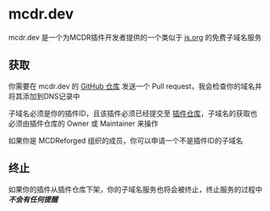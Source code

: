 # mcdr.dev

mcdr.dev 是一个为MCDR插件开发者提供的一个类似于 [js.org](https://js.org) 的免费子域名服务

## 获取

你需要在 mcdr.dev 的 [GitHub 仓库](https://github.com/HuajiMUR233/mcdr.dev) 发送一个 Pull request，我会检查你的域名并将其添加到DNS记录中

子域名必须是你的插件ID，且该插件必须已经提交至 [插件仓库](https://github.com/MCDReforged/PluginCatalogue)，子域名的获取也必须由插件仓库的 Owner 或 Maintainer 来操作 

如果你是 MCDReforged 组织的成员，你可以申请一个不是插件ID的子域名

## 终止

如果你的插件从插件仓库下架，你的子域名服务也将会被终止，终止服务的过程中***不会有任何提醒***

